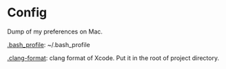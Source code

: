 # Config

Dump of my preferences on Mac.

[.bash_profile](https://github.com/wyudong/config/blob/master/.bash_profile): ~/.bash_profile

[.clang-format](https://github.com/wyudong/config/blob/master/.clang-format): clang format of Xcode. Put it in the root of project directory.
